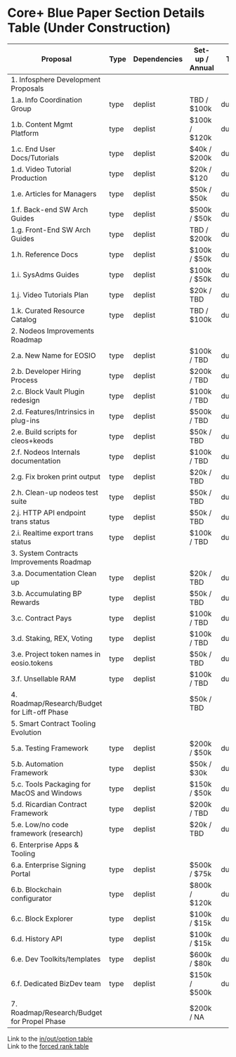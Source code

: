 # Core+ Blue Paper Section Details Table (Under Construction) 

| **Proposal** | **Type** | **Dependencies** | **Set-up / Annual** | **Time** |
| --- | --- | --- | --- | --- |
| 1. Infosphere Development Proposals | &nbsp; | &nbsp; | &nbsp; | &nbsp; |
| 1.a. Info Coordination Group | type | deplist | TBD / $100k | duration |
| 1.b. Content Mgmt Platform | type | deplist | $100k / $120k | duration |
| 1.c. End User Docs/Tutorials | type | deplist | $40k / $200k | duration |
| 1.d. Video Tutorial Production | type | deplist | $20k / $120 | duration |
| 1.e. Articles for Managers | type | deplist | $50k / $50k | duration |
| 1.f. Back-end SW Arch Guides | type | deplist | $500k / $50k | duration |
| 1.g. Front-End SW Arch Guides | type | deplist | TBD / $200k | duration |
| 1.h. Reference Docs | type | deplist | $100k / $50k | duration |
| 1.i. SysAdms Guides | type | deplist | $100k / $50k | duration |
| 1.j. Video Tutorials Plan | type | deplist | $20k / TBD | duration |
| 1.k. Curated Resource Catalog | type | deplist | TBD / $100k | duration |
| 2. Nodeos Improvements Roadmap | &nbsp; | &nbsp; | &nbsp; | &nbsp; |
| 2.a. New Name for EOSIO | type | deplist | $100k / TBD | duration |
| 2.b. Developer Hiring Process | type | deplist | $200k / TBD | duration |
| 2.c. Block Vault Plugin redesign | type | deplist | $100k / TBD | duration |
| 2.d. Features/Intrinsics in plug-ins | type | deplist | $500k / TBD | duration |
| 2.e. Build scripts for cleos+keods | type | deplist | $50k / TBD | duration |
| 2.f. Nodeos Internals documentation | type | deplist | $100k / TBD | duration |
| 2.g. Fix broken print output | type | deplist | $20k / TBD | duration |
| 2.h. Clean-up nodeos test suite | type | deplist | $50k / TBD | duration |
| 2.j. HTTP API endpoint trans status | type | deplist | $50k / TBD | duration |
| 2.i. Realtime export trans status | type | deplist | $100k / TBD | duration |
| 3. System Contracts Improvements Roadmap | &nbsp; | &nbsp; | &nbsp; | &nbsp; |
| 3.a. Documentation Clean up | type | deplist | $20k / TBD | duration |
| 3.b. Accumulating BP Rewards | type | deplist | $50k / TBD | duration |
| 3.c. Contract Pays | type | deplist | $100k / TBD | duration |
| 3.d. Staking, REX, Voting | type | deplist | $100k / TBD | duration |
| 3.e. Project token names in eosio.tokens | type | deplist | $50k / TBD | duration |
| 3.f. Unsellable RAM | type | deplist | $100k / TBD | duration |
| 4. Roadmap/Research/Budget for Lift-off Phase | &nbsp; | &nbsp; | $50k / TBD | &nbsp; |
| 5. Smart Contract Tooling Evolution | &nbsp; | &nbsp; | &nbsp; | &nbsp; |
| 5.a. Testing Framework | type | deplist | $200k / $50k | duration |
| 5.b. Automation Framework | type | deplist | $50k / $30k | duration |
| 5.c. Tools Packaging for MacOS and Windows | type | deplist | $150k / $50k | duration |
| 5.d. Ricardian Contract Framework | type | deplist | $200k / TBD | duration |
| 5.e. Low/no code framework (research) | type | deplist | $20k / TBD | duration |
| 6. Enterprise Apps & Tooling | &nbsp; | &nbsp; | &nbsp; | &nbsp; |
| 6.a. Enterprise Signing Portal | type | deplist | $500k / $75k | duration |
| 6.b. Blockchain configurator | type | deplist | $800k / $120k | duration |
| 6.c. Block Explorer | type | deplist | $100k / $15k | duration |
| 6.d. History API | type | deplist | $100k / $15k | duration |
| 6.e. Dev Toolkits/templates | type | deplist | $600k / $80k | duration |
| 6.f. Dedicated BizDev team | type | deplist | $150k / $500k | duration |
| 7. Roadmap/Research/Budget for Propel Phase | &nbsp; | &nbsp; | $200k / NA | &nbsp; |

Link to the [in/out/option table](in-out-option.md)<br/>
Link to the [forced rank table](section-rank.md)
